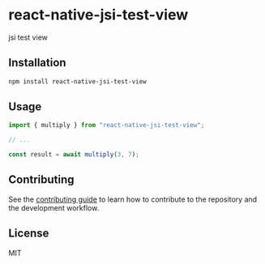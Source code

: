 # react-native-jsi-test-view

jsi test view

## Installation

```sh
npm install react-native-jsi-test-view
```

## Usage

```js
import { multiply } from "react-native-jsi-test-view";

// ...

const result = await multiply(3, 7);
```

## Contributing

See the [contributing guide](CONTRIBUTING.md) to learn how to contribute to the repository and the development workflow.

## License

MIT
